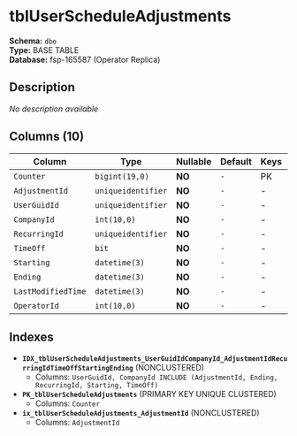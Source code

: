 # tblUserScheduleAdjustments

**Schema:** `dbo`  
**Type:** BASE TABLE  
**Database:** fsp-165587 (Operator Replica)

## Description

*No description available*

## Columns (10)

| Column | Type | Nullable | Default | Keys | Description |
|--------|------|----------|---------|------|-------------|
| `Counter` | `bigint(19,0)` | **NO** | `-` | PK | - |
| `AdjustmentId` | `uniqueidentifier` | **NO** | `-` | - | - |
| `UserGuidId` | `uniqueidentifier` | **NO** | `-` | - | - |
| `CompanyId` | `int(10,0)` | **NO** | `-` | - | - |
| `RecurringId` | `uniqueidentifier` | **NO** | `-` | - | - |
| `TimeOff` | `bit` | **NO** | `-` | - | - |
| `Starting` | `datetime(3)` | **NO** | `-` | - | - |
| `Ending` | `datetime(3)` | **NO** | `-` | - | - |
| `LastModifiedTime` | `datetime(3)` | **NO** | `-` | - | - |
| `OperatorId` | `int(10,0)` | **NO** | `-` | - | - |

## Indexes

- **`IDX_tblUserScheduleAdjustments_UserGuidIdCompanyId_AdjustmentIdRecurringIdTimeOffStartingEnding`** (NONCLUSTERED)
  - Columns: `UserGuidId, CompanyId INCLUDE (AdjustmentId, Ending, RecurringId, Starting, TimeOff)`
- **`PK_tblUserScheduleAdjustments`** (PRIMARY KEY UNIQUE CLUSTERED)
  - Columns: `Counter`
- **`ix_tblUserScheduleAdjustments_AdjustmentId`** (NONCLUSTERED)
  - Columns: `AdjustmentId`
